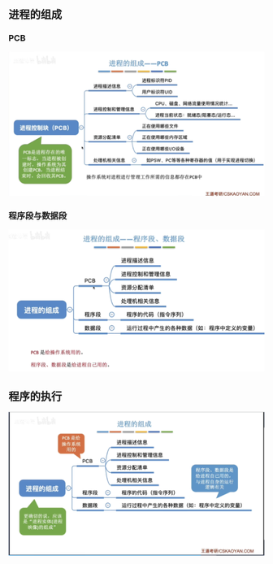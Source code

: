 

## 进程的组成
### PCB
![输入图片说明](/imgs/2025-09-11/IQ338PYzCwPxUcAE.png)

### 程序段与数据段
![输入图片说明](/imgs/2025-09-11/MdvmU9UiCSKjxs0v.png)


## 程序的执行
![输入图片说明](/imgs/2025-09-11/AnEvj3lIl4Lf3Rwa.png)
<!--stackedit_data:
eyJoaXN0b3J5IjpbLTEyNTU5NjU2NDEsMTQ3ODAxMzQxN119
-->